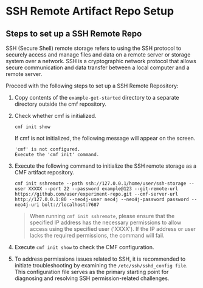 # SSH Remote Artifact Repo Setup
## Steps to set up a SSH Remote Repo
SSH (Secure Shell) remote storage refers to using the SSH protocol to securely access and manage files and data on a remote server or storage system over a network. SSH is a cryptographic network protocol that allows secure communication and data transfer between a local computer and a remote server.

Proceed with the following steps to set up a SSH Remote Repository:

1. Copy contents of the `example-get-started` directory to a separate directory outside the cmf repository.
2. Check whether cmf is initialized.
   ```
   cmf init show
   ```
   If cmf is not initialized, the following message will appear on the screen.
   ```
   'cmf' is not configured.
   Execute the 'cmf init' command.
   ```

3.  Execute the following command to initialize the SSH remote storage as a CMF artifact repository.
    ```
    cmf init sshremote --path ssh://127.0.0.1/home/user/ssh-storage --user XXXXX --port 22 --password example@123 --git-remote-url https://github.com/user/experiment-repo.git --cmf-server-url http://127.0.0.1:80 --neo4j-user neo4j --neo4j-password password --neo4j-uri bolt://localhost:7687
    ```
    > When running `cmf init sshremote`, please ensure that the specified IP address has the necessary permissions to allow access using the specified user ('XXXX'). If the IP address or user lacks the required permissions, the command will fail.

4. Execute `cmf init show` to check the CMF configuration.
5. To address permissions issues related to SSH, it is recommended to initiate troubleshooting by examining the `/etc/ssh/sshd_config file`. This configuration file serves as the primary starting point for diagnosing and resolving SSH permission-related challenges.
